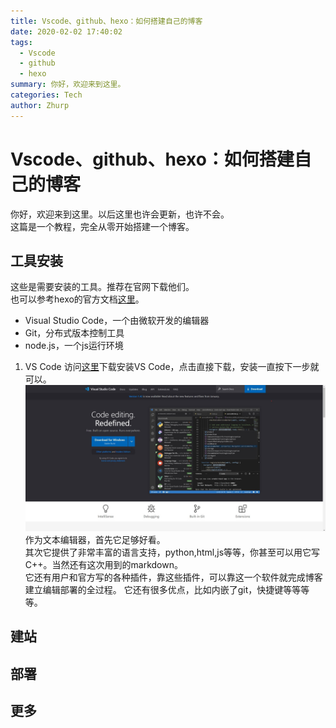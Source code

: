 ```yaml
---
title: Vscode、github、hexo：如何搭建自己的博客
date: 2020-02-02 17:40:02
tags: 
  - Vscode 
  - github
  - hexo
summary: 你好，欢迎来到这里。
categories: Tech
author: Zhurp
---
```

# Vscode、github、hexo：如何搭建自己的博客
你好，欢迎来到这里。以后这里也许会更新，也许不会。  
这篇是一个教程，完全从零开始搭建一个博客。
## 工具安装
这些是需要安装的工具。推荐在官网下载他们。  
也可以参考hexo的官方文档[这里](https://hexo.io/zh-cn/docs/)。
+ Visual Studio Code，一个由微软开发的编辑器
+ Git，分布式版本控制工具
+ node.js，一个js运行环境
1. VS Code 
访问[这里](https://code.visualstudio.com/)下载安装VS Code，点击直接下载，安装一直按下一步就可以。
![VS Code官网](/pics/pic0/0.jpg)  
作为文本编辑器，首先它足够好看。  
其次它提供了非常丰富的语言支持，python,html,js等等，你甚至可以用它写C++。当然还有这次用到的markdown。  
它还有用户和官方写的各种插件，靠这些插件，可以靠这一个软件就完成博客建立编辑部署的全过程。
它还有很多优点，比如内嵌了git，快捷键等等等等。
## 建站
## 部署
## 更多
